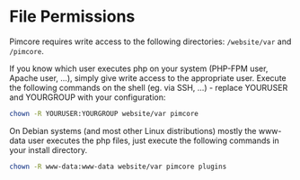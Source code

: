 # File Permissions

Pimcore requires write access to the following directories: `/website/var` and `/pimcore`.  

If you know which user executes php on your system (PHP-FPM user, Apache user, ...), simply give write access to the appropriate user.
Execute the following commands on the shell (eg. via SSH, …) - replace YOURUSER and YOURGROUP with your configuration:

```bash
chown -R YOURUSER:YOURGROUP website/var pimcore
```

On Debian systems (and most other Linux distributions) mostly the www-data user executes the php files, just execute the following commands in your install directory.

```bash
chown -R www-data:www-data website/var pimcore plugins
```
